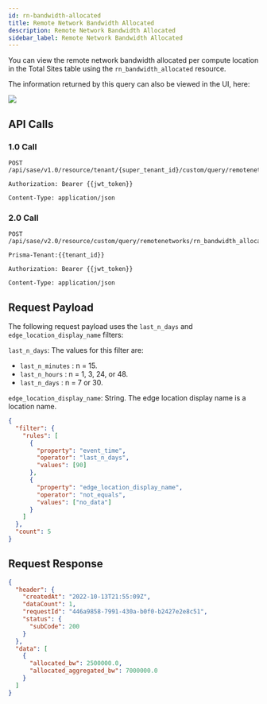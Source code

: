 ```yaml
---
id: rn-bandwidth-allocated
title: Remote Network Bandwidth Allocated
description: Remote Network Bandwidth Allocated
sidebar_label: Remote Network Bandwidth Allocated
---
```


You can view the remote network bandwidth allocated per compute location in the Total Sites table using the `rn_bandwidth_allocated` resource.

The information returned by this query can also be viewed in the UI, here:

![](/access/img/rn_bandwidth_allocated_img.png)

## API Calls

### 1.0 Call

    POST /api/sase/v1.0/resource/tenant/{super_tenant_id}/custom/query/remotenetworks/rn_bandwidth_allocated

    Authorization: Bearer {{jwt_token}}

    Content-Type: application/json

### 2.0 Call

    POST /api/sase/v2.0/resource/custom/query/remotenetworks/rn_bandwidth_allocated

    Prisma-Tenant:{{tenant_id}}

    Authorization: Bearer {{jwt_token}}

    Content-Type: application/json

## Request Payload

The following request payload uses the `last_n_days` and `edge_location_display_name` filters:

`last_n_days`: The values for this filter are:

- `last_n_minutes` : n = 15.
- `last_n_hours` : n = 1, 3, 24, or 48.
- `last_n_days` : n = 7 or 30.

`edge_location_display_name`: String. The edge location display name is a location name.

```json
{
  "filter": {
    "rules": [
      {
        "property": "event_time",
        "operator": "last_n_days",
        "values": [90]
      },
      {
        "property": "edge_location_display_name",
        "operator": "not_equals",
        "values": ["no_data"]
      }
    ]
  },
  "count": 5
}
```

## Request Response

```json
{
  "header": {
    "createdAt": "2022-10-13T21:55:09Z",
    "dataCount": 1,
    "requestId": "446a9858-7991-430a-b0f0-b2427e2e8c51",
    "status": {
      "subCode": 200
    }
  },
  "data": [
    {
      "allocated_bw": 2500000.0,
      "allocated_aggregated_bw": 7000000.0
    }
  ]
}
```
